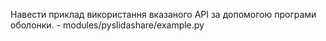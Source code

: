 Навести приклад використання вказаного API за допомогою програми оболонки. - modules/pyslidashare/example.py
